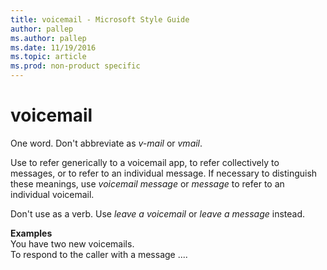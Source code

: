 ```yaml
---
title: voicemail - Microsoft Style Guide
author: pallep
ms.author: pallep
ms.date: 11/19/2016
ms.topic: article
ms.prod: non-product specific
---
```


# voicemail

One word. Don't abbreviate as *v-mail* or *vmail*. 

Use to
refer generically to a voicemail app, to refer collectively to
messages, or to refer to an individual message. If necessary to
distinguish these meanings, use *voicemail message* or *message* to refer to an individual voicemail. 

Don't use as a verb. Use *leave a voicemail* or *leave a message* instead.

**Examples**  
You have two new voicemails.  
To respond to the caller with a message ....
